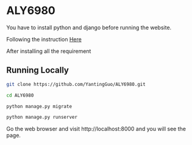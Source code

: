 # ALY6980

You have to install python and django before running the website.

Following the instruction [Here](https://docs.djangoproject.com/en/3.0/intro/install/)

After installing all the requirement

## Running Locally

```bash
git clone https://github.com/YantingGuo/ALY6980.git 
```

```bash
cd ALY6980
```

```bash
python manage.py migrate
```

```bash
python manage.py runserver
```

Go the web browser and visit http://localhost:8000 and you will see the page.
